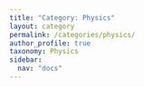 ```yaml
---
title: "Category: Physics"
layout: category
permalink: /categories/physics/
author_profile: true
taxonomy: Physics
sidebar:
  nav: "docs"
---
```

